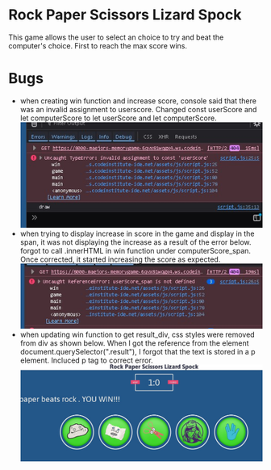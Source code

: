 # Rock Paper Scissors Lizard Spock
This game allows the user to select an choice to try and beat the computer's choice. First to reach the max score wins.

# Bugs
- when creating win function and increase score, console said that there was an invalid assignment to userscore. Changed const userScore and let computerScore to let userScore and let computerScore.
![Project Screenshot](/assets/images/invalidassignment.jpg)
- when trying to display increase in score in the game and display in the span, it was not displaying the increase as a result of the error below. forgot to call .innerHTML in win function under computerScore_span. Once corrected, it started increasing the score as expected.
![Project Screenshot](/assets/images/userscorespannotdefined.jpg)
- when updating win function to get result_div, css styles were removed from div as shown below. When I got the reference from the element document.querySelector(".result"), I forgot that the text is stored in a p element. Incluced p tag to correct error.
![Project Screenshot](/assets/images/divadjust.jpg)
